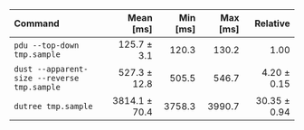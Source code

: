 | Command | Mean [ms] | Min [ms] | Max [ms] | Relative |
|:---|---:|---:|---:|---:|
| `pdu --top-down tmp.sample` | 125.7 ± 3.1 | 120.3 | 130.2 | 1.00 |
| `dust --apparent-size --reverse tmp.sample` | 527.3 ± 12.8 | 505.5 | 546.7 | 4.20 ± 0.15 |
| `dutree tmp.sample` | 3814.1 ± 70.4 | 3758.3 | 3990.7 | 30.35 ± 0.94 |

